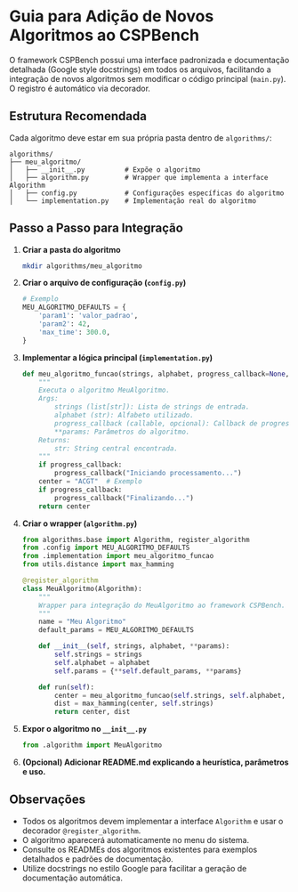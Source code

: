# Guia para Adição de Novos Algoritmos ao CSPBench

O framework CSPBench possui uma interface padronizada e documentação detalhada (Google style docstrings) em todos os arquivos, facilitando a integração de novos algoritmos sem modificar o código principal (`main.py`). O registro é automático via decorador.

## Estrutura Recomendada

Cada algoritmo deve estar em sua própria pasta dentro de `algorithms/`:

```
algorithms/
├── meu_algoritmo/
│   ├── __init__.py          # Expõe o algoritmo
│   ├── algorithm.py         # Wrapper que implementa a interface Algorithm
│   ├── config.py            # Configurações específicas do algoritmo
│   └── implementation.py    # Implementação real do algoritmo
```

## Passo a Passo para Integração

1. **Criar a pasta do algoritmo**
    ```bash
    mkdir algorithms/meu_algoritmo
    ```

2. **Criar o arquivo de configuração (`config.py`)**
    ```python
    # Exemplo
    MEU_ALGORITMO_DEFAULTS = {
        'param1': 'valor_padrao',
        'param2': 42,
        'max_time': 300.0,
    }
    ```

3. **Implementar a lógica principal (`implementation.py`)**
    ```python
    def meu_algoritmo_funcao(strings, alphabet, progress_callback=None, **params):
        """
        Executa o algoritmo MeuAlgoritmo.
        Args:
            strings (list[str]): Lista de strings de entrada.
            alphabet (str): Alfabeto utilizado.
            progress_callback (callable, opcional): Callback de progresso.
            **params: Parâmetros do algoritmo.
        Returns:
            str: String central encontrada.
        """
        if progress_callback:
            progress_callback("Iniciando processamento...")
        center = "ACGT"  # Exemplo
        if progress_callback:
            progress_callback("Finalizando...")
        return center
    ```

4. **Criar o wrapper (`algorithm.py`)**
    ```python
    from algorithms.base import Algorithm, register_algorithm
    from .config import MEU_ALGORITMO_DEFAULTS
    from .implementation import meu_algoritmo_funcao
    from utils.distance import max_hamming

    @register_algorithm
    class MeuAlgoritmo(Algorithm):
        """
        Wrapper para integração do MeuAlgoritmo ao framework CSPBench.
        """
        name = "Meu Algoritmo"
        default_params = MEU_ALGORITMO_DEFAULTS

        def __init__(self, strings, alphabet, **params):
            self.strings = strings
            self.alphabet = alphabet
            self.params = {**self.default_params, **params}

        def run(self):
            center = meu_algoritmo_funcao(self.strings, self.alphabet, **self.params)
            dist = max_hamming(center, self.strings)
            return center, dist
    ```

5. **Expor o algoritmo no `__init__.py`**
    ```python
    from .algorithm import MeuAlgoritmo
    ```

6. **(Opcional) Adicionar README.md explicando a heurística, parâmetros e uso.**

## Observações

- Todos os algoritmos devem implementar a interface `Algorithm` e usar o decorador `@register_algorithm`.
- O algoritmo aparecerá automaticamente no menu do sistema.
- Consulte os READMEs dos algoritmos existentes para exemplos detalhados e padrões de documentação.
- Utilize docstrings no estilo Google para facilitar a geração de documentação automática.
